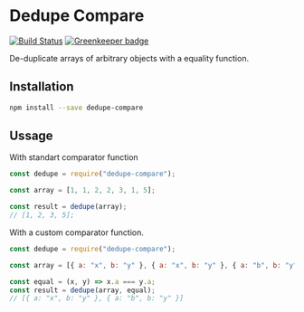 # Dedupe Compare

[![Build Status](https://travis-ci.org/Tiim/dedupe-compare.svg?branch=master)](https://travis-ci.org/Tiim/dedupe-compare)
[![Greenkeeper badge](https://badges.greenkeeper.io/Tiim/dedupe-compare.svg)](https://greenkeeper.io/)

De-duplicate arrays of arbitrary objects with a equality function.

## Installation

```sh
npm install --save dedupe-compare
```

## Ussage

With standart comparator function

```js
const dedupe = require("dedupe-compare");

const array = [1, 1, 2, 2, 3, 1, 5];

const result = dedupe(array);
// [1, 2, 3, 5];
```

With a custom comparator function.

```js
const dedupe = require("dedupe-compare");

const array = [{ a: "x", b: "y" }, { a: "x", b: "y" }, { a: "b", b: "y" }];

const equal = (x, y) => x.a === y.a;
const result = dedupe(array, equal);
// [{ a: "x", b: "y" }, { a: "b", b: "y" }]
```
